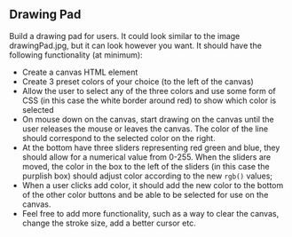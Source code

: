## Drawing Pad

Build a drawing pad for users. It could look similar to the image drawingPad.jpg, but it can look however you want. It should have the following functionality (at minimum):

   - Create a canvas HTML element
   - Create 3 preset colors of your choice (to the left of the canvas)
   - Allow the user to select any of the three colors and use some form of CSS (in this case the white border around red) to show which color is selected
   - On mouse down on the canvas, start drawing on the canvas until the user releases the mouse or leaves the canvas. The color of the line should correspond to the selected color on the right.
   - At the bottom have three sliders representing red green and blue, they should allow for a numerical value from 0-255. When the sliders are moved, the color in the box to the left of the sliders (in this case the purplish box) should adjust color according to the new `rgb()` values;
   - When a user clicks add color, it should add the new color to the bottom of the other color buttons and be able to be selected for use on the canvas.
   - Feel free to add more functionality, such as a way to clear the canvas, change the stroke size, add a better cursor etc.